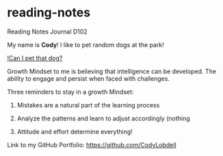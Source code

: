 # reading-notes

Reading Notes Journal D102

My name is **Cody**! I like to pet random dogs at the park!


[!Can I pet that dog?](https://images.unsplash.com/photo-1604165094771-7af34f7fd4cd?ixlib=rb-1.2.1&ixid=MnwxMjA3fDB8MHxzZWFyY2h8Mzl8fGRvZ3N8ZW58MHx8MHx8&auto=format&fit=crop&w=500&q=60)


Growth Mindset to me is believing that intelligence can be developed. The ability to engage and persist when faced with challenges.

Three reminders to stay in a growth Mindset:

1. Mistakes are a natural part of the learning process

2. Analyze the patterns and learn to adjust accordingly (nothing 

3. Attitude and effort determine everything!  

Link to my GitHub Portfolio: <https://github.com/CodyLobdell>
